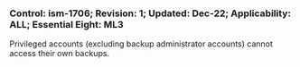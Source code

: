 ### Control: ism-1706; Revision: 1; Updated: Dec-22; Applicability: ALL; Essential Eight: ML3
<p>Privileged accounts (excluding backup administrator accounts) cannot access their own backups.</p>
